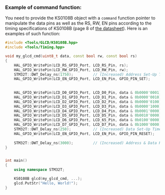 
### Example of command function:
You need to provide the KS0108B object with a `command` function pointer to manipulate the data pins as well as the RS, RW, EN pins according to the timing specifications of KS0108B (page 8 of [the datasheet](https://www.sparkfun.com/datasheets/LCD/ks0108b.pdf)). Here is an examples of such function:

```C++
#include <Tools/GLCD/KS0108B.hpp>
#include <Tools/Timing.hpp>

void my_glcd_cmd(uint8_t data, const bool rw, const bool rs)
{
    HAL_GPIO_WritePin(LCD_RS_GPIO_Port, LCD_RS_Pin, rs);
    HAL_GPIO_WritePin(LCD_RW_GPIO_Port, LCD_RW_Pin, rw);
    STM32T::DWT_Delay_ns(1750);			// (Increased) Address Set-Up Time
    HAL_GPIO_WritePin(LCD_EN_GPIO_Port, LCD_EN_Pin, GPIO_PIN_SET);
    
    
    HAL_GPIO_WritePin(LCD_D0_GPIO_Port, LCD_D0_Pin, data & 0b0000'0001);
    HAL_GPIO_WritePin(LCD_D1_GPIO_Port, LCD_D1_Pin, data & 0b0000'0010);
    HAL_GPIO_WritePin(LCD_D2_GPIO_Port, LCD_D2_Pin, data & 0b0000'0100);
    HAL_GPIO_WritePin(LCD_D3_GPIO_Port, LCD_D3_Pin, data & 0b0000'1000);
    HAL_GPIO_WritePin(LCD_D4_GPIO_Port, LCD_D4_Pin, data & 0b0001'0000);
    HAL_GPIO_WritePin(LCD_D5_GPIO_Port, LCD_D5_Pin, data & 0b0010'0000);
    HAL_GPIO_WritePin(LCD_D6_GPIO_Port, LCD_65_Pin, data & 0b0100'0000);
    HAL_GPIO_WritePin(LCD_D7_GPIO_Port, LCD_D7_Pin, data & 0b1000'0000);
    STM32T::DWT_Delay_ns(250);			// (Increased) Data Set-Up Time
    HAL_GPIO_WritePin(LCD_EN_GPIO_Port, LCD_EN_Pin, GPIO_PIN_RESET);
    
    STM32T::DWT_Delay_ns(3000);			// (Increased) Address & Data Hold Time
}


int main()
{
    using namespace STM32T;

    KS0108B glcd(my_glcd_cmd, ...);
    glcd.PutStr("Hello, World!");
}

```